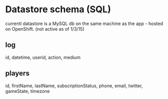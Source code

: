 # Datastore schema (SQL)

currentl datastore is a MySQL db on the same machine as the app - hosted on OpenShift. (not active as of 1/3/15)

## log
id, datetime, userid, action, medium

## players

id, firstName, lastName, subscriptionStatus, phone, email, twitter, gameState, timezone 
